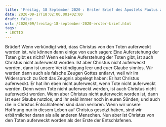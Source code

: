 ```yaml
---
title: 'Freitag, 18 September 2020 : Erster Brief des Apostels Paulus an die Korinther 15,12-20.'
date: 2020-09-17T18:02:00.001+02:00
draft: false
url: /2020/09/freitag-18-september-2020-erster-brief.html
tags: 
- LECTIO
---
```


Brüder! Wenn verkündigt wird, dass Christus von den Toten auferweckt worden ist, wie können dann einige von euch sagen: Eine Auferstehung der Toten gibt es nicht? Wenn es keine Auferstehung der Toten gibt, ist auch Christus nicht auferweckt worden. Ist aber Christus nicht auferweckt worden, dann ist unsere Verkündigung leer und euer Glaube sinnlos. Wir werden dann auch als falsche Zeugen Gottes entlarvt, weil wir im Widerspruch zu Gott das Zeugnis abgelegt haben: Er hat Christus auferweckt. Er hat ihn eben nicht auferweckt, wenn Tote nicht auferweckt werden. Denn wenn Tote nicht auferweckt werden, ist auch Christus nicht auferweckt worden. Wenn aber Christus nicht auferweckt worden ist, dann ist euer Glaube nutzlos, und ihr seid immer noch in euren Sünden; und auch die in Christus Entschlafenen sind dann verloren. Wenn wir unsere Hoffnung nur in diesem Leben auf Christus gesetzt haben, sind wir erbärmlicher daran als alle anderen Menschen. Nun aber ist Christus von den Toten auferweckt worden als der Erste der Entschlafenen.